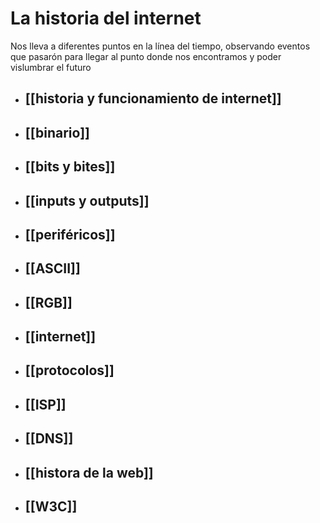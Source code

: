 # La historia del internet

Nos lleva a diferentes puntos en la línea del tiempo, observando eventos que pasarón para llegar al punto donde nos encontramos y poder vislumbrar el futuro

* ## [[historia y funcionamiento de internet]]
* ## [[binario]]
* ## [[bits y bites]]
* ## [[inputs y outputs]]
* ## [[periféricos]]
* ## [[ASCII]]
* ## [[RGB]]
* ## [[internet]]
* ## [[protocolos]]
* ## [[ISP]]
* ## [[DNS]]
* ## [[histora de la web]]
* ## [[W3C]]
